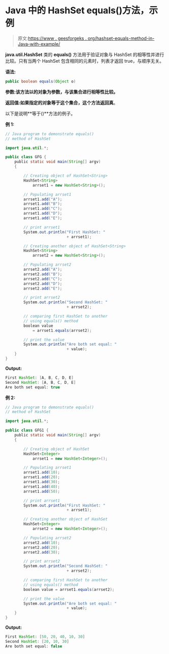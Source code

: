 # Java 中的 HashSet equals()方法，示例

> 原文:[https://www . geesforgeks . org/hashset-equals-method-in-Java-with-example/](https://www.geeksforgeeks.org/hashset-equals-method-in-java-with-example/)

**java.util.HashSet** 类的 **equals()** 方法用于验证对象与 HashSet 的相等性并进行比较。只有当两个 HashSet 包含相同的元素时，列表才返回 true，与顺序无关。

**语法:**

```java
public boolean equals(Object o)
```

**参数:**该方法以的**对象为参数，与该集合进行相等性比较。**

**返回值:**如果指定的对象等于这个集合，这个方法返回**真**。

以下是说明**等于()**方法的例子。

**例 1:**

```java
// Java program to demonstrate equals()
// method of HashSet

import java.util.*;

public class GFG {
    public static void main(String[] argv)
    {

        // Creating object of HashSet<String>
        HashSet<String>
            arrset1 = new HashSet<String>();

        // Populating arrset1
        arrset1.add("A");
        arrset1.add("B");
        arrset1.add("C");
        arrset1.add("D");
        arrset1.add("E");

        // print arrset1
        System.out.println("First HashSet: "
                           + arrset1);

        // Creating another object of HashSet<String>
        HashSet<String>
            arrset2 = new HashSet<String>();

        // Populating arrset2
        arrset2.add("A");
        arrset2.add("B");
        arrset2.add("C");
        arrset2.add("D");
        arrset2.add("E");

        // print arrset2
        System.out.println("Second HashSet: "
                           + arrset2);

        // comparing first HashSet to another
        // using equals() method
        boolean value
            = arrset1.equals(arrset2);

        // print the value
        System.out.println("Are both set equal: "
                           + value);
    }
}
```

**Output:**

```java
First HashSet: [A, B, C, D, E]
Second HashSet: [A, B, C, D, E]
Are both set equal: true

```

**例 2:**

```java
// Java program to demonstrate equals()
// method of HashSet

import java.util.*;

public class GFG1 {
    public static void main(String[] argv)
    {

        // Creating object of HashSet
        HashSet<Integer>
            arrset1 = new HashSet<Integer>();

        // Populating arrset1
        arrset1.add(10);
        arrset1.add(20);
        arrset1.add(30);
        arrset1.add(40);
        arrset1.add(50);

        // print arrset1
        System.out.println("First HashSet: "
                           + arrset1);

        // Creating another object of HashSet
        HashSet<Integer>
            arrset2 = new HashSet<Integer>();

        // Populating arrset2
        arrset2.add(10);
        arrset2.add(20);
        arrset2.add(30);

        // print arrset2
        System.out.println("Second HashSet: "
                           + arrset2);

        // comparing first HashSet to another
        // using equals() method
        boolean value = arrset1.equals(arrset2);

        // print the value
        System.out.println("Are both set equal: "
                           + value);
    }
}
```

**Output:**

```java
First HashSet: [50, 20, 40, 10, 30]
Second HashSet: [20, 10, 30]
Are both set equal: false

```